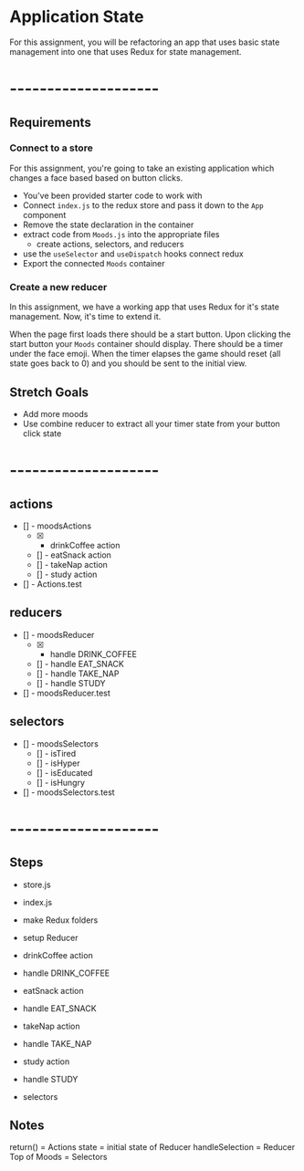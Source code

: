 # Application State

For this assignment, you will be refactoring an app that uses basic
state management into one that uses Redux for state management.

# --------------------

## Requirements

### Connect to a store

For this assignment, you're going to take an existing application which
changes a face based based on button clicks.

* You've been provided starter code to work with
* Connect `index.js` to the redux store and pass it down to the `App` component
* Remove the state declaration in the container
* extract code from `Moods.js` into the appropriate files
  * create actions, selectors, and reducers
* use the `useSelector` and `useDispatch` hooks connect redux
* Export the connected `Moods` container

### Create a new reducer

In this assignment, we have a working app that uses Redux for it's state
management. Now, it's time to extend it.

When the page first loads there should be a start button. Upon clicking
the start button your `Moods` container should display. There should be
a timer under the face emoji. When the timer elapses the game should
reset (all state goes back to 0) and you should be sent to the initial
view.

## Stretch Goals
* Add more moods
* Use combine reducer to extract all your timer state from your button click state

# --------------------

## actions
- [] - moodsActions
  * [X] - drinkCoffee action
  * [] - eatSnack action
  * [] - takeNap action
  * [] - study action
- [] - Actions.test

## reducers
- [] - moodsReducer
  * [X] - handle DRINK_COFFEE
  * [] - handle EAT_SNACK
  * [] - handle TAKE_NAP
  * [] - handle STUDY
- [] - moodsReducer.test

## selectors
- [] - moodsSelectors
  * [] - isTired
  * [] - isHyper
  * [] - isEducated
  * [] - isHungry
- [] - moodsSelectors.test



# --------------------

## Steps
- store.js
- index.js
- make Redux folders
- setup Reducer

- drinkCoffee action
- handle DRINK_COFFEE
- eatSnack action
- handle EAT_SNACK
- takeNap action
- handle TAKE_NAP
- study action
- handle STUDY
- selectors

## Notes
return() = Actions
state = initial state of Reducer
handleSelection = Reducer
Top of Moods = Selectors
